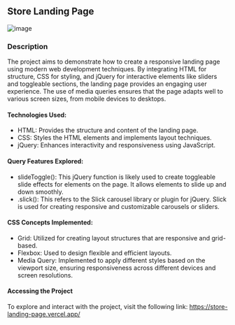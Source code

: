 ## Store Landing Page

![image](https://github.com/pietradev/Store_Landing_Page/assets/123756392/f773b20a-9790-4285-885e-fca3745b25f3)


### Description
The project aims to demonstrate how to create a responsive landing page using modern web development techniques. By integrating HTML for structure, CSS for styling, and jQuery for interactive elements like sliders and toggleable sections, the landing page provides an engaging user experience. The use of media queries ensures that the page adapts well to various screen sizes, from mobile devices to desktops.


#### Technologies Used:
- HTML: Provides the structure and content of the landing page.
- CSS: Styles the HTML elements and implements layout techniques.
- jQuery: Enhances interactivity and responsiveness using JavaScript.

#### Query Features Explored:
- slideToggle(): This jQuery function is likely used to create toggleable slide effects for elements on the page. It allows elements to slide up and down smoothly.
- .slick(): This refers to the Slick carousel library or plugin for jQuery. Slick is used for creating responsive and customizable carousels or sliders.

#### CSS Concepts Implemented:
- Grid: Utilized for creating layout structures that are responsive and grid-based.
- Flexbox: Used to design flexible and efficient layouts.
- Media Query: Implemented to apply different styles based on the viewport size, ensuring responsiveness across different devices and screen resolutions.

#### Accessing the Project
To explore and interact with the project, visit the following link: https://store-landing-page.vercel.app/
